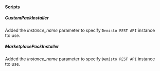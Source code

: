 
#### Scripts
##### CustomPackInstaller
Added the *instance_name* parameter to specify `Demisto REST API` instance tto use.
##### MarketplacePackInstaller
Added the *instance_name* parameter to specify `Demisto REST API` instance tto use.
